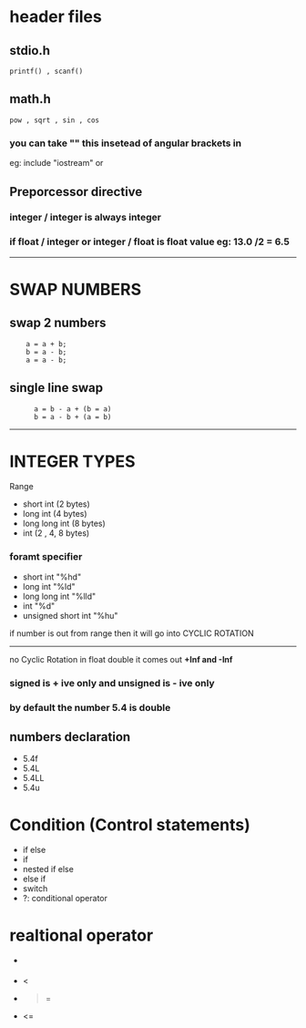 # header files

## stdio.h

    printf() , scanf()

## math.h

    pow , sqrt , sin , cos

### you can take "" this insetead of angular brackets in

eg: include "iostream" or <iostream>

## Preporcessor directive

### integer / integer is always integer

### if float / integer or integer / float is float value eg: 13.0 /2 = 6.5

---

# SWAP NUMBERS

## swap 2 numbers

```
    a = a + b;
    b = a - b;
    a = a - b;
```

## single line swap

```
      a = b - a + (b = a)
      b = a - b + (a = b)
```

---

# INTEGER TYPES
Range
* short int (2 bytes)    
* long int (4 bytes)
* long long int (8 bytes)
* int (2 , 4, 8 bytes)

### foramt specifier 
* short int   "%hd"
* long int "%ld"
* long long int "%lld"
* int "%d"
* unsigned short int  "%hu"

if number is out from range then it will go into CYCLIC ROTATION 

--- 
no Cyclic Rotation in float double it comes out **+Inf and -Inf**


### signed is  + ive only and unsigned is - ive only


### by default the number 5.4 is **double**

## numbers declaration
* 5.4f 
* 5.4L 
* 5.4LL 
* 5.4u

# Condition (Control statements)
* if else
* if
* nested if else
* else if
* switch
* ?: conditional operator

 # realtional operator 
 - >
 - <
 - >=
 - <=